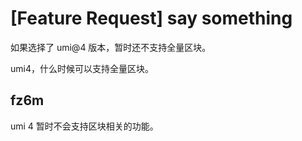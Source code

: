 # [Feature Request] say something

如果选择了 umi@4 版本，暂时还不支持全量区块。

umi4，什么时候可以支持全量区块。

## fz6m

umi 4 暂时不会支持区块相关的功能。
